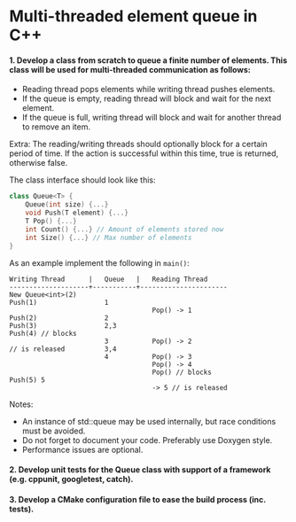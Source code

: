 # Multi-threaded element queue in C++

#### 1. Develop a class from scratch to queue a finite number of elements. This class will be used for multi-threaded communication as follows:

- Reading thread pops elements while writing thread pushes elements.
- If the queue is empty, reading thread will block and wait for the next element.
- If the queue is full, writing thread will block and wait for another thread to remove an item.

Extra: The reading/writing threads should optionally block for a certain period of time. If the
action is successful within this time, true is returned, otherwise false.

The class interface should look like this:

```c++
class Queue<T> {
    Queue(int size) {...}
    void Push(T element) {...}
    T Pop() {...}
    int Count() {...} // Amount of elements stored now
    int Size() {...} // Max number of elements
}
```

As an example implement the following in `main()`:

```
Writing Thread      |   Queue   |   Reading Thread
--------------------+-----------+----------------------
New Queue<int>(2)
Push(1)                 1
                                    Pop() -> 1
Push(2)                 2
Push(3)                 2,3
Push(4) // blocks
                        3           Pop() -> 2
// is released          3,4
                        4           Pop() -> 3
                                    Pop() -> 4
                                    Pop() // blocks
Push(5) 5
                                    -> 5 // is released
```
Notes:
- An instance of std::queue may be used internally, but race conditions must be avoided.
- Do not forget to document your code. Preferably use Doxygen style.
- Performance issues are optional.

#### 2. Develop unit tests for the Queue class with support of a framework (e.g. cppunit, googletest, catch).

#### 3. Develop a CMake configuration file to ease the build process (inc. tests).